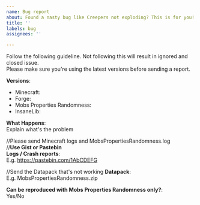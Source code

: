 ```yaml
---
name: Bug report
about: Found a nasty bug like Creepers not exploding? This is for you!
title: ''
labels: bug
assignees: ''

---
```


Follow the following guideline. Not following this will result in ignored and closed issue.  
Please make sure you're using the latest versions before sending a report.

**Versions**:
* Minecraft:  
* Forge: 
* Mobs Properties Randomness: 
* InsaneLib: 

**What Happens**:  
Explain what's the problem

//Please send Minecraft logs and MobsPropertiesRandomness.log  
//**Use Gist or Pastebin**  
**Logs / Crash reports**:  
E.g. https://pastebin.com/1AbCDEFG

//Send the Datapack that's not working
**Datapack**:  
E.g. MobsPropertiesRandomness.zip

**Can be reproduced with Mobs Properties Randomness only?**:  
Yes/No
